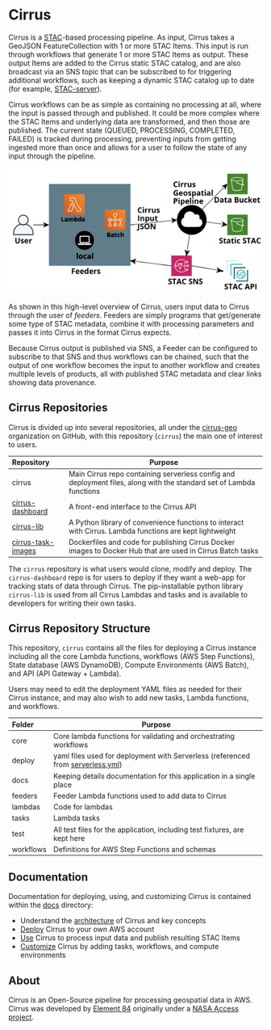 # Cirrus

Cirrus is a [STAC](https://stacspec.org/)-based processing pipeline. As input, Cirrus takes a GeoJSON FeatureCollection with 1 or more STAC Items. This input is run through workflows that generate 1 or more STAC Items as output. These output Items are added to the Cirrus static STAC catalog, and are also broadcast via an SNS topic that can be subscribed to for triggering additional workflows, such as keeping a dynamic STAC catalog up to date (for example, [STAC-server](https://github.com/stac-utils/stac-server)).

Cirrus workflows can be as simple as containing no processing at all, where the input is passed through and published. It could be more complex where the STAC Items and underlying data are transformed, and then those are published.  The current state (QUEUED, PROCESSING, COMPLETED, FAILED) is tracked during processing, preventing inputs from getting ingested more than once and allows for a user to follow the state of any input through the pipeline.

![](docs/images/highlevel.png)

As shown in this high-level overview of Cirrus, users input data to Cirrus through the user of *feeders*. Feeders are simply programs that get/generate some type of STAC metadata, combine it with processing parameters and passes it into Cirrus in the format Cirrus expects.

Because Cirrus output is published via SNS, a Feeder can be configured to subscribe to that SNS and thus workflows can be chained, such that the output of one workflow becomes the input to another workflow and creates multiple levels of products, all with published STAC metadata and clear links showing data provenance.

## Cirrus Repositories

Cirrus is divided up into several repositories, all under the [cirrus-geo](https://github.com/cirrus-geo) organization on GitHub, with this repository (`cirrus`) the main one of interest to users.

| Repository         | Purpose |
|:------------------ |---------|
| cirrus             | Main Cirrus repo containing serverless config and deployment files, along with the standard set of Lambda functions |
| [cirrus-dashboard](https://github.com/cirrus-geo/cirrus-dashboard)   | A front-end interface to the Cirrus API |
| [cirrus-lib](https://github.com/cirrus-geo/cirrus-lib) | A Python library of convenience functions to interact with Cirrus. Lambda functions are kept lightweight |
| [cirrus-task-images](https://github.com/cirrus-geo/cirrus-task-images)  | Dockerfiles and code for publishing Cirrus Docker images to Docker Hub that are used in Cirrus Batch tasks |

The `cirrus` repository is what users would clone, modify and deploy. The `cirrus-dashboard` repo is for users to deploy if they want a web-app for tracking stats of data through Cirrus. The pip-installable python library `cirrus-lib` is used from all Cirrus Lambdas and tasks and is available to developers for writing their own tasks.

## Cirrus Repository Structure

This repository, `cirrus` contains  all the files for deploying a Cirrus instance including all the core Lambda functions, workflows (AWS Step Functions), State database (AWS DynamoDB), Compute Environments (AWS Batch), and API (API Gateway + Lambda).

Users may need to edit the deployment YAML files as needed for their Cirrus instance, and may also wish to add new tasks, Lambda functions, and workflows.

| Folder    | Purpose |
|:----------|---------|
| core      | Core lambda functions for validating and orchestrating workflows |
| deploy    | yaml files used for deployment with Serverless (referenced from [serverless.yml](serverless.yml)) |
| docs      | Keeping details documentation for this application in a single place |
| feeders   | Feeder Lambda functions used to add data to Cirrus |
| lambdas   | Code for lambdas |
| tasks     | Lambda tasks |
| test      | All test files for the application, including test fixtures, are kept here |
| workflows | Definitions for AWS Step Functions and schemas |

## Documentation

Documentation for deploying, using, and customizing Cirrus is contained within the [docs](docs/) directory:

- Understand the [architecture](docs/architecture.md) of Cirrus and key concepts
- [Deploy](docs/deployment.md) Cirrus to your own AWS account
- [Use](docs/usage.md) Cirrus to process input data and publish resulting STAC Items
- [Customize](docs/customize.md) Cirrus by adding tasks, workflows, and compute environments

## About
Cirrus is an Open-Source pipeline for processing geospatial data in AWS. Cirrus was developed by [Element 84](https://element84.com/) originally under a [NASA Access project]().
